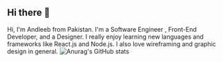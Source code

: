 ## Hi there 👋

Hi, I'm Andleeb from Pakistan. I'm a Software Engineer , Front-End Developer, and a Designer. I really enjoy learning new languages and frameworks like React.js and Node.js. I also love wireframing and graphic design in general.
![Anurag's GitHub stats](https://github-readme-stats.vercel.app/api?username=andleeb4898&theme=dark&show_icons=true)

